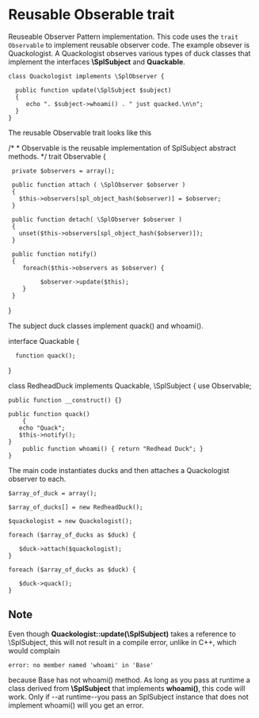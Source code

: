 Reusable Obserable trait
========================

Reuseable Observer Pattern implementation. This code uses the ``trait Observable`` to implement reusable observer code. The example obsever is  
Quackologist. A Quackologist observes various types of duck classes that implement the interfaces **\SplSubject** and **Quackable**. 

    class Quackologist implements \SplObserver {

      public function update(\SplSubject $subject) 
      {
         echo ". $subject->whoami() . " just quacked.\n\n";
      }
    }

The reusable Observable trait looks like this

   /*
    *  Observable is the reusable implementation of SplSubject abstract methods.
    */
   trait Observable { 

     private $observers = array();

     public function attach ( \SplObserver $observer )
     {
       $this->observers[spl_object_hash($observer)] = $observer;
     }

     public function detach( \SplObserver $observer )
     {
       unset($this->observers[spl_object_hash($observer)]);	
     }

     public function notify()
     {
        foreach($this->observers as $observer) {
  
             $observer->update($this);  
        }
     }
   }
  
The subject duck classes implement quack() and whoami().

   interface Quackable  {

      function quack(); 
   }
 
   class RedheadDuck implements Quackable, \SplSubject {
        use Observable; 

	public function __construct() {}

	public function quack() 
        {
	   echo "Quack";
	   $this->notify();
	}
       	public function whoami() { return "Redhead Duck"; }
    }

The main code instantiates ducks and then attaches a Quackologist observer to each.

    $array_of_duck = array();

    $array_of_ducks[] = new RedheadDuck();

    $quackologist = new Quackologist();

    foreach ($array_of_ducks as $duck) {
    
       $duck->attach($quackologist);
    }
    
    foreach ($array_of_ducks as $duck) {
    
       $duck->quack(); 
    } 

Note
----

Even though **Quackologist::update(\SplSubject)** takes a reference to \SplSubject, this will not result in a compile error, unlike in C++, which would complain

    error: no member named 'whoami' in 'Base'
 
because Base has not whoami() method. As long as you pass at runtime a class derived from **\SplSubject** that implements **whoami()**, this code will work. Only if
--at runtime--you pass an SplSubject instance that does not implement whoami() will you get an error. 
